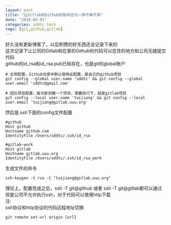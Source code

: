```yaml
---
layout: post
title: "让Gitlab和Github的账号合为一体不离不弃"
date: "2016-03-01"
categories: sddtc tech
tags: [git,github,gitlab]
---
```


好久没有更新博客了，以后积攒的好东西还会记录下来的   
这次记录下让公司的Gitlab和在家的Github的代码可以在住的地方和公司无缝提交代码   
github的id\_rsa和id\_rsa.pub已经存在，也是git的global账户   

```vim
# 全局配置，Github仓库中默认使用此配置，是自己的github项目
git config --global user.name 'sddtc' && git config --global user.email 'sddtc@gmail.com'

# 团队项目配置，每次新创建一个项目，需要执行下，就是gitlab项目
git config --local user.name 'tuijiang' && git config --local user.email 'tuijiang@gitlab.uuu.org'
```
然后是.ssh下面的config文件配置  

```vim
#github
Host github
Hostname github.com
IdentityFile /Users/sddtc/.ssh/id_rsa

#gitlab-work
Host gitlab
Hostname gitlab.uuu.org
IdentityFile /Users/sddtc/.ssh/id_rsa_work
```

生成文件的命令  

```vim
ssh-keygen -t rsa -C "tuijiang@gitlab.uuu.org"
```

理论上，配置完成之后，ssh -T git@github 或者 ssh -T git@gitlab都可以通过  
但是公司不允许执行ssh，对于代码可以使用http下载  
注:  
ssh协议和http协议的代码远程地址切换    

```vim
git remote set-url origin [url]
```
